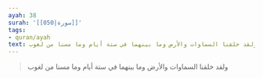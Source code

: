 ```yaml
---
ayah: 38
surah: '[[050|سورة]]'
tags:
- quran/ayah
text: ولقد خلقنا السماوات والأرض وما بينهما في ستة أيام وما مسنا من لغوب
---
```

> ولقد خلقنا السماوات والأرض وما بينهما في ستة أيام وما مسنا من لغوب
